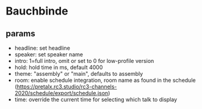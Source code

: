 # Bauchbinde

## params

* headline: set headline
* speaker: set speaker name
* intro: 1=full intro, omit or set to 0 for low-profile version
* hold: hold time in ms, default 4000
* theme: "assembly" or "main", defaults to assembly
* room: enable schedule integration, room name as found in the schedule (https://pretalx.rc3.studio/rc3-channels-2020/schedule/export/schedule.json)
* time: override the current time for selecting which talk to display

